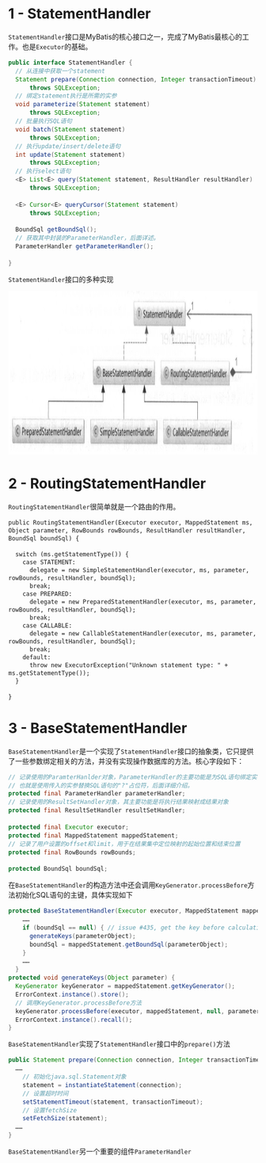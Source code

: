 # 1 - StatementHandler

`StatementHandler`接口是MyBatis的核心接口之一，完成了MyBatis最核心的工作。也是`Executor`的基础。

```java
public interface StatementHandler {
  // 从连接中获取一个statement
  Statement prepare(Connection connection, Integer transactionTimeout)
      throws SQLException;
  // 绑定statement执行是所需的实参
  void parameterize(Statement statement)
      throws SQLException;
  // 批量执行SQL语句
  void batch(Statement statement)
      throws SQLException;
  // 执行update/insert/delete语句
  int update(Statement statement)
      throws SQLException;
  // 执行select语句
  <E> List<E> query(Statement statement, ResultHandler resultHandler)
      throws SQLException;

  <E> Cursor<E> queryCursor(Statement statement)
      throws SQLException;

  BoundSql getBoundSql();
  // 获取其中封装的ParameterHandler，后面详述。
  ParameterHandler getParameterHandler();

}
```

`StatementHandler`接口的多种实现

<img width="1162" height="330" src="https://raw.githubusercontent.com/ligengwasd/blog/master/读书笔记-MyBatis技术内幕/images/11.29.51.png"/>

# 2 - RoutingStatementHandler

`RoutingStatementHandler`很简单就是一个路由的作用。

```
public RoutingStatementHandler(Executor executor, MappedStatement ms, Object parameter, RowBounds rowBounds, ResultHandler resultHandler, BoundSql boundSql) {

  switch (ms.getStatementType()) {
    case STATEMENT:
      delegate = new SimpleStatementHandler(executor, ms, parameter, rowBounds, resultHandler, boundSql);
      break;
    case PREPARED:
      delegate = new PreparedStatementHandler(executor, ms, parameter, rowBounds, resultHandler, boundSql);
      break;
    case CALLABLE:
      delegate = new CallableStatementHandler(executor, ms, parameter, rowBounds, resultHandler, boundSql);
      break;
    default:
      throw new ExecutorException("Unknown statement type: " + ms.getStatementType());
  }

}
```

# 3 - BaseStatementHandler

`BaseStatementHandler`是一个实现了`StatementHandler`接口的抽象类，它只提供了一些参数绑定相关的方法，并没有实现操作数据库的方法。核心字段如下：

```java
// 记录使用的ParamterHanlder对象，ParameterHandler的主要功能是为SQL语句绑定实参，
// 也就是使用传入的实参替换SQL语句的"?"占位符，后面详细介绍。
protected final ParameterHandler parameterHandler;
// 记录使用的ResultSetHandler对象，其主要功能是将执行结果映射成结果对象
protected final ResultSetHandler resultSetHandler;

protected final Executor executor;
protected final MappedStatement mappedStatement;
// 记录了用户设置的offset和limit，用于在结果集中定位映射的起始位置和结束位置
protected final RowBounds rowBounds;

protected BoundSql boundSql;
```

在`BaseStatementHandler`的构造方法中还会调用`KeyGenerator.processBefore`方法初始化SQL语句的主键，具体实现如下

```java
protected BaseStatementHandler(Executor executor, MappedStatement mappedStatement, Object parameterObject, RowBounds rowBounds, ResultHandler resultHandler, BoundSql boundSql) {
	……
    if (boundSql == null) { // issue #435, get the key before calculating the statement
      generateKeys(parameterObject);
      boundSql = mappedStatement.getBoundSql(parameterObject);
    }
    ……
  }
protected void generateKeys(Object parameter) {
  KeyGenerator keyGenerator = mappedStatement.getKeyGenerator();
  ErrorContext.instance().store();
  // 调用KeyGenerator.processBefore方法
  keyGenerator.processBefore(executor, mappedStatement, null, parameter);
  ErrorContext.instance().recall();
}
```

`BaseStatementHandler`实现了`StatementHandler`接口中的`prepare()`方法

```java
public Statement prepare(Connection connection, Integer transactionTimeout) throws SQLException {
  ……
    // 初始化java.sql.Statement对象
    statement = instantiateStatement(connection);
    // 设置超时时间
    setStatementTimeout(statement, transactionTimeout);
    // 设置fetchSize
    setFetchSize(statement);
  ……
}
```

`BaseStatementHandler`另一个重要的组件`ParameterHandler`

